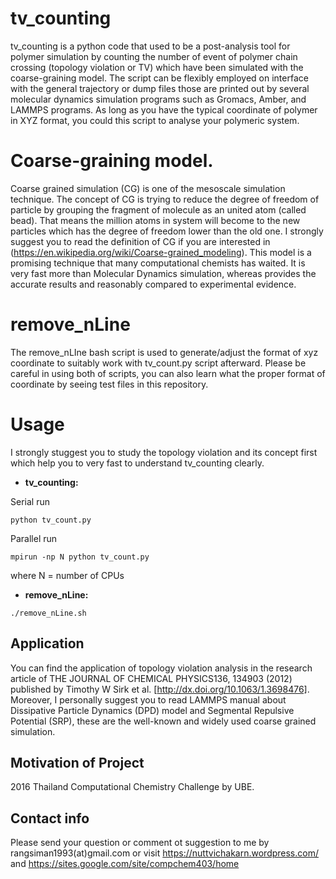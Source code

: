 # tv_counting
tv_counting is a python code that used to be a post-analysis tool for polymer simulation by counting the number of event of polymer chain crossing (topology violation or TV) which have been simulated with the coarse-graining model. The script can be flexibly employed on interface with the general trajectory or dump files those are printed out by several molecular dynamics simulation programs such as Gromacs, Amber, and LAMMPS programs. As long as you have the typical coordinate of polymer in XYZ format, you could this script to analyse your polymeric system.

# Coarse-graining model.
Coarse grained simulation (CG) is one of the mesoscale simulation technique. The concept of CG is trying to reduce the degree of freedom of particle by grouping the fragment of molecule as an united atom (called bead). That means the million atoms in system will become to the new particles which has the degree of freedom lower than the old one. I strongly suggest you to read the definition of CG if you are interested in (https://en.wikipedia.org/wiki/Coarse-grained_modeling). This model is a promising technique that many computational chemists has waited. It is very fast more than Molecular Dynamics simulation, whereas provides the accurate results and reasonably compared to experimental evidence.

# remove_nLine
The remove_nLIne bash script is used to generate/adjust the format of xyz coordinate to suitably work with tv_count.py script afterward. Please be careful in using both of scripts, you can also learn what the proper format of coordinate by seeing test files in this repository.

# Usage
I strongly stuggest you to study the topology violation and its concept first which help you to very fast to understand tv_counting clearly. </br>
* **tv_counting:**

Serial run
```
python tv_count.py
```
Parallel run
```
mpirun -np N python tv_count.py
```
where N = number of CPUs

* **remove_nLine:**
```
./remove_nLine.sh
```

## Application
You can find the application of topology violation analysis in the research article of THE JOURNAL OF CHEMICAL PHYSICS136, 134903 (2012) published by Timothy W Sirk et al. [http://dx.doi.org/10.1063/1.3698476]. Moreover, I personally suggest you to read LAMMPS manual about Dissipative Particle Dynamics (DPD) model and Segmental Repulsive Potential (SRP), these are the well-known and widely used coarse grained simulation.

## Motivation of Project
2016 Thailand Computational Chemistry Challenge by UBE.

## Contact info
Please send your question or comment ot suggestion to me by rangsiman1993(at)gmail.com or visit https://nuttvichakarn.wordpress.com/ and https://sites.google.com/site/compchem403/home
